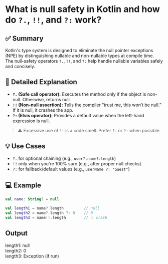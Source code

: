 # What is null safety in Kotlin and how do `?.`, `!!`, and `?:` work?

## ✅ Summary
Kotlin's type system is designed to eliminate the null pointer exceptions (NPE) by distinguishing nullable and non-nullable types at compile time.  
The null-safety operators `?.`, `!!`, and `?:` help handle nullable variables safely and concisely.

## 📘 Detailed Explanation

- **`?.` (Safe call operator):** Executes the method only if the object is non-null. Otherwise, returns null.
- **`!!` (Non-null assertion):** Tells the compiler “trust me, this won’t be null.” If it is null, it crashes the app.
- **`?:` (Elvis operator):** Provides a default value when the left-hand expression is null.

> ⚠️ Excessive use of `!!` is a code smell. Prefer `?.` or `?:` when possible.

## 💡 Use Cases
- `?.` for optional chaining (e.g., `user?.name?.length`)
- `!!` only when you're 100% sure (e.g., after proper null checks)
- `?:` for fallback/default values (e.g., `userName ?: "Guest"`)

## 💻 Example

```kotlin
val name: String? = null

val length1 = name?.length         // null
val length2 = name?.length ?: 0    // 0
val length3 = name!!.length        // 💥 crash

```

## Output

length1: null  
length2: 0  
length3: Exception (if run)
